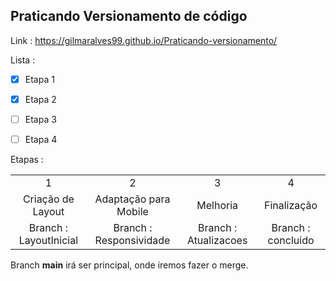 
## Praticando Versionamento de código

Link : https://gilmaralves99.github.io/Praticando-versionamento/

Lista :

- [x] Etapa 1
- [x] Etapa 2
- [ ] Etapa 3
- [ ] Etapa 4


Etapas :

<table align="center">
<tr align="center">
<td color="red">1</td>
<td>2</td>
<td>3</td>
<td>4</td>
</tr >

<tr align="center">
<Td>Criação de Layout </td>
<Td>Adaptação para Mobile</td>
<Td>Melhoria</td>
<td>Finalização</td>
<tr align="center">
<td>Branch : LayoutInicial</td>
<td>Branch : Responsividade</td>
<td>Branch : Atualizacoes </td>
<td>Branch : concluido</td>
</tr>
</table>


Branch **main** irá ser  principal, onde iremos fazer o merge.
